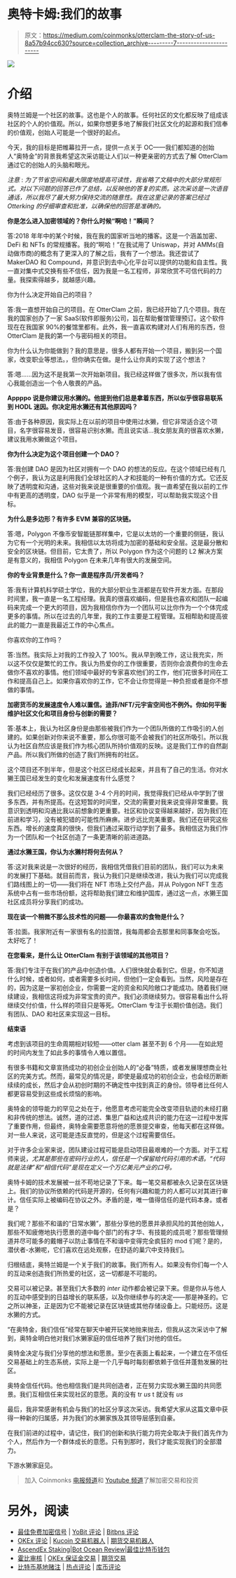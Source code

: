 # 奥特卡姆:我们的故事

> 原文：<https://medium.com/coinmonks/otterclam-the-story-of-us-8a57b94cc630?source=collection_archive---------7----------------------->

![](img/d66896c1bb87fe4144cd31e6432abd3c.png)

# 介绍

奥特兰姆是一个社区的故事。这也是个人的故事。任何社区的文化都反映了组成该社区的个人的价值观。所以，如果你想更多地了解我们社区文化的起源和我们信奉的价值观，创始人可能是一个很好的起点。

今天，我的目标是把帷幕拉开一点，提供一点关于 OC——我们都知道的创始人“奥特金”的背景我希望这次采访能让人们以一种更亲密的方式去了解 OtterClam 通过它的创始人的头脑和眼光。

*注意* : *为了节省空间和最大限度地提高可读性，我省略了文稿中的大部分常规形式。对以下问题的回答已作了总结，以反映他的答复的实质。这次采访是一次语音通话，所以我尽了最大努力保持交流的随意性。我在这里记录的答案已经过 Otterking 的仔细审查和批准，以确保他的回答是准确的。*

**你是怎么进入加密领域的？你什么时候“啊哈！”瞬间？**

答:2018 年年中的某个时候，我在我的国家听当地的播客。这是一个涵盖加密、DeFi 和 NFTs 的常规播客。我的“啊哈！”在我试用了 Uniswap，并对 AMMs(自动做市商)的概念有了更深入的了解之后，我有了一个想法。我还尝试了 MakerDAO 和 Compound，并意识到去中心化平台可以提供的功能和自主性。我一直对集中式交换有些不信任，因为我是一名工程师，非常欣赏不可信代码的力量。我探索得越多，就越感兴趣。

你为什么决定开始自己的项目？

答:我一直想开始自己的项目。在 OtterClam 之前，我已经开始了几个项目。我在我的国家创办了一家 SaaS(软件即服务)公司，旨在帮助餐馆管理预订。这个软件现在在我国家 90%的餐馆里都有。此外，我一直喜欢构建对人们有用的东西，但 OtterClam 是我的第一个与密码相关的项目。

你为什么认为你能做到？我的意思是，很多人都有开始一个项目，搬到另一个国家，改变职业等想法。，但你确实在做。是什么让你真的实现了这个想法？

答:嗯……因为这不是我第一次开始新项目。我已经这样做了很多次，所以我有信心我能创造出一个令人敬畏的产品。

**Appppo 说是你建议用水獭的。他提到他们总是拿着东西，所以似乎很容易联系到 HODL 迷因。你决定用水獭还有其他原因吗？**

答:由于各种原因，我实际上在以前的项目中使用过水獭，但它非常适合这个项目，名字很容易发音，很容易识别水獭。而且说实话…我女朋友真的很喜欢水獭，建议我用水獭做这个项目。

**你为什么决定为这个项目创建一个 DAO？**

答:我创建 DAO 是因为社区对拥有一个 DAO 的想法的反应。在这个领域已经有几个例子，我认为这是利用我们全球社区的人才和技能的一种有价值的方式。它还反映了透明度和沟通，这些对我来说是很重要的价值观。我一直希望在我以前的工作中有更高的透明度，DAO 似乎是一个非常有用的模型，可以帮助我实现这个目标。

**为什么是多边形？有许多 EVM 兼容的区块链。**

答:嗯，Polygon 不像币安智能链那样集中，它是以太坊的一个重要的侧链，我认为它有一个光明的未来。我相信以太坊将成为加密的基础和安全层。这是最分散和安全的区块链。但目前，它太贵了，所以 Polygon 作为这个问题的 L2 解决方案是有意义的，我相信 Polygon 在未来几年有很大的发展空间。

**你的专业背景是什么？你一直是程序员/开发者吗？**

答:我有计算机科学硕士学位，我的大部分职业生涯都是在软件开发方面。在那段时间里，我一直是一名工程经理。我真的很喜欢编码，但是我也喜欢和团队一起编码来完成一个更大的项目，因为我相信你作为一个团队可以比你作为一个个体完成更多的事情。所以在过去的几年里，我的工作主要是工程管理。互相帮助和提高彼此的能力一直是我最近工作的中心焦点。

你喜欢你的工作吗？

答:当然。我实际上对我的工作投入了 100%。我从早到晚工作，这让我充实，所以这不仅仅是繁忙的工作。我认为热爱你的工作很重要，否则你会浪费你的生命去做你不喜欢的事情。他们领域中最好的专家喜欢他们的工作，他们花很多时间在工作和提高自己上。如果你喜欢你的工作，它不会让你觉得是一种负担或者是你不想做的事情。

**加密货币的发展速度令人难以置信。迪菲/NFT/元宇宙空间也不例外。你如何平衡维护社区文化和项目身份与创新的需要？**

答:基本上，我认为社区身份是由那些被我们作为一个团队所做的工作吸引的人创建的。如果创新对你来说不重要，那么你很可能不会被我们的社区所吸引。所以我认为社区自然应该是我们作为核心团队所持价值观的反映。这是我们工作的自然副产品。所以我们所做的创造了我们所拥有的社区。

这个项目还不到半年，但是这个社区已经成长起来，并且有了自己的生活。你对水獭王国已经发生的变化和发展速度有什么感觉？

我们已经经历了很多。这仅仅是 3-4 个月的时间，我觉得我们已经从中学到了很多东西，并有所提高。在这短暂的时间里，交流的需要对我来说变得非常重要。我意识到透明和沟通比我以前想象的更重要。社区和协议变得越来越好，因为我们在前进和学习，没有被犯错的可能性所麻痹。进步远比完美重要。我们还在研究这些东西。增长的速度真的很快，但我们通过采取行动学到了最多。我相信这为我们作为一个团队和一个社区创造了一条更清晰的前进道路。

**通过水獭王国，你认为水獭村将何去何从？**

答:这对我来说是一次很好的经历，我相信凭借我们目前的团队，我们可以为未来的发展打下基础。就目前而言，我认为我们只是继续改进，我认为我们可以完成我们路线图上的一切——我们将在 NFT 市场上交付产品，并从 Polygon NFT 生态系统中占有一些市场份额，这将帮助我们建立和维护国库，通过这一点，水獭王国社区成员将分享我们的成功。

**现在谈一个稍微不那么技术性的问题——你最喜欢的食物是什么？**

答:拉面。我家附近有一家很有名的拉面馆，我每周都会去那里和同事聚会吃饭。太好吃了！

**在您看来，是什么让 OtterClam 有别于该领域的其他项目？**

答:我们专注于在我们的产品中创造价值。人们很快就会看到它。但是，你不知道什么时候，或者如何，或者需要多长时间，但他们一定会看到。当然，风险是存在的，因为这是一家初创企业，你需要一定的资金和风险敞口才能成功。随着我们继续建设，我相信这将成为非常宝贵的资产。我们必须继续努力。很容易看出什么将继续交付价值，什么样的项目只是等死。OtterClam 专注于长期价值创造。我们有团队、DAO 和社区来实现这一目标。

**结束语**

考虑到该项目的生命周期相对较短——otter clam 甚至不到 6 个月——在如此短的时间内发生了如此多的事情令人难以置信。

有很多书籍和文章宣扬成功的初创企业创始人的“必备”特质，或者发展理想商业社区的完美方式。然而，最常见的情况是，即使是最成功的初创企业，也会经历断断续续的成长，然后才会从初创时期的不确定性中找到真正的身份。领导者比任何人都更容易受到这些成长烦恼的影响。

奥特金的领导能力的罕见之处在于，他愿意考虑可能完全改变项目轨迹的未经打磨和非传统的想法。诚然，道的过滤、集思广益和达成共识的能力在这一过程中发挥了重要作用，但最终，奥特金需要愿意将他的愿景提交审查，他每天都在这样做。对一些人来说，这可能是违反直觉的，但是这个过程需要信任。

对于许多企业家来说，团队建设过程可能是启动项目最艰难的一个方面。对于工程师来说，*尤其是那些在密码行业的人，信任是一个保留给代码引用的术语。“代码就是法律”和“相信代码”是现在定义一个万亿美元产业的口号。*

奥特卡姆的技术发展被一丝不苟地记录了下来。每一笔交易都被永久记录在区块链上。我们的协议所依赖的代码是开源的，任何有兴趣和能力的人都可以对其进行审计。信任实际上被编码在协议之外。矛盾的是，唯一值得信任的是代码本身。或者是？

我们呢？那些不和谐的“日常水獭”，那些分享他的愿景并承担风险的其他创始人，那些不知疲倦地执行愿景的道中每个部门的有才华、有技能的成员呢？那些管理频道并尽可能多的戴帽子以防止事情在不和谐中变得完全疯狂的 mod 们呢？是的，潜伏者-水獭呢，它们喜欢在远处观察，在舒适的巢穴中支持我们。

归根结底，奥特兰姆是一个关于我们的故事。我们所有人。如果没有你们每一个人的互动来创造我们所热爱的社区，这一切都是不可能的。

交易可以被记录。甚至我们大多数的 *inter* 动作都会被记录下来。但是你从与他人的互动中感受到的日益增长的联系感，以及你继续参与的决定——那是神圣的。它之所以神圣，正是因为它不能被记录在区块链或其他存储设备上。只能经历。这是水獭的方式。

“在奥特金，我们信任”经常在聊天中被开玩笑地抛来抛去，但我从这次采访中了解到，奥特金明白他对我们水獭家庭的信任培养了我们对他的信任。

奥特金决定与我们分享他的想法和愿景。至少在表面上看起来，一个建立在不信任交易基础上的生态系统，实际上是一个几乎每时每刻都依赖于信任并蓬勃发展的社区。

奥特金信任代码。他也相信我们是共同创造者，正在努力实现水獭王国的共同愿景。我们互相信任来实现社区的意愿。真的没有 tr *us* t 就没有 *us*

最后，我非常感谢有机会与我们的社区分享这次采访。我希望大家从这篇文章中获得一种新的归属感，并为我们的水獭家族及其领导层感到自豪。

在我们前进的过程中，请记住，我们的创新和执行能力将完全取决于我们首先作为个人，然后作为一个群体成长的意愿。只有到那时，我们才能实现我们的全部潜力。

下游水獭家庭见。

> 加入 Coinmonks [电报频道](https://t.me/coincodecap)和 [Youtube 频道](https://www.youtube.com/c/coinmonks/videos)了解加密交易和投资

# 另外，阅读

*   [最佳免费加密信号](https://coincodecap.com/free-crypto-signals) | [YoBit 评论](/coinmonks/yobit-review-175464162c62) | [Bitbns 评论](/coinmonks/bitbns-review-38256a07e161)
*   [OKEx 评论](/coinmonks/okex-review-6b369304110f) | [Kucoin 交易机器人](/coinmonks/kucoin-trading-bot-automate-your-trades-8cf0ca2138e0) | [期货交易机器人](/coinmonks/futures-trading-bots-5a282ccee3f5)
*   [AscendEx Staking](https://coincodecap.com/ascendex-staking)|[Bot Ocean Review](https://coincodecap.com/bot-ocean-review)|[最佳比特币钱包](https://coincodecap.com/bitcoin-wallets-india)
*   [霍比审核](https://coincodecap.com/huobi-review) | [OKEx 保证金交易](https://coincodecap.com/okex-margin-trading) | [期货交易](https://coincodecap.com/futures-trading)
*   [比特币基地赌注](https://coincodecap.com/coinbase-staking) | [热点评论](/coinmonks/hotbit-review-cd5bec41dafb) | [库币评论](https://coincodecap.com/kucoin-review)